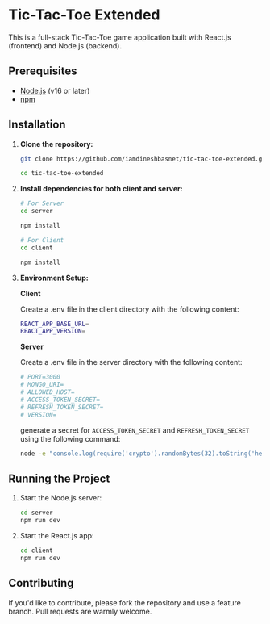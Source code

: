 # Tic-Tac-Toe Extended

This is a full-stack Tic-Tac-Toe game application built with React.js (frontend) and Node.js (backend).

## Prerequisites

- [Node.js](https://nodejs.org/) (v16 or later)
- [npm](https://www.npmjs.com/)

## Installation

1. **Clone the repository:**
 
   ```bash
   git clone https://github.com/iamdineshbasnet/tic-tac-toe-extended.git
   
   cd tic-tac-toe-extended
   ```
2. **Install dependencies for both client and server:**
   
   ```bash
   # For Server
   cd server
   
   npm install

   # For Client
   cd client
   
   npm install
   ```

3. **Environment Setup:**

   **Client**

   Create a .env file in the client directory with the following content:

   ```bash
   REACT_APP_BASE_URL=
   REACT_APP_VERSION=
   ```

   **Server**
   
   Create a .env file in the server directory with the following content:

   ```bash
   # PORT=3000
   # MONGO_URI=
   # ALLOWED_HOST=
   # ACCESS_TOKEN_SECRET=
   # REFRESH_TOKEN_SECRET=
   # VERSION=
   ```

   generate a secret for `ACCESS_TOKEN_SECRET` and `REFRESH_TOKEN_SECRET` using the following command:

   ```bash
   node -e "console.log(require('crypto').randomBytes(32).toString('hex'))"
   ```
   
## Running the Project

1. Start the Node.js server:
   
   ```bash
   cd server
   npm run dev
   ```

2. Start the React.js app:
   
   ```bash
   cd client
   npm run dev
   ```

## Contributing
If you'd like to contribute, please fork the repository and use a feature branch. Pull requests are warmly welcome.
